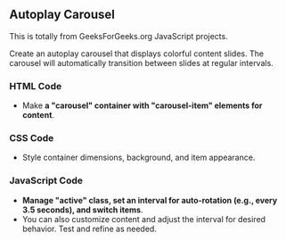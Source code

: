 ## Autoplay Carousel

This is totally from GeeksForGeeks.org JavaScript projects.
<br />

Create an autoplay carousel that displays colorful content slides. The carousel will automatically transition between slides at regular intervals.
<br />

### HTML Code

- Make **a "carousel" container with "carousel-item" elements for content**.

### CSS Code

- Style container dimensions, background, and item appearance.

### JavaScript Code

- **Manage "active" class, set an interval for auto-rotation (e.g., every 3.5 seconds), and switch items**.
- You can also customize content and adjust the interval for desired behavior. Test and refine as needed.
